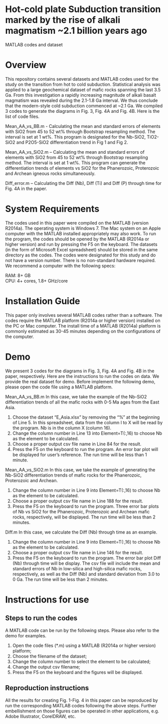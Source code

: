 # Hot-cold plate Subduction transition marked by the rise of alkali magmatism ~2.1 billion years ago
MATLAB codes and dataset

# Overview
This repository contains several datasets and MATLAB codes used for the study on the transition from hot to cold subduction. 
Statistical analysis was applied to a large geochemical dataset of mafic rocks spanning the last 3.5 Ga. From this investigation a rapidly increasing magnitude of alkali basalt magmatism was revealed during the 2.1-1.8 Ga interval. We thus conclude that the modern-style cold subduction commenced at ~2.1 Ga.
We compiled 3 codes to generate the diagrams in Fig. 3, Fig. 4A and Fig. 4B. Here is the list of code files.

Mean_AA_vs_BB.m - Calculating the mean and standard errors of elements with SiO2 from 45 to 52 wt% through Bootstrap resampling method. The interval is set at 1 wt%. This program is designated for the Nb-SiO2, TiO2-SiO2 and P2O5-SiO2 differentiation trend in Fig 1 and Fig 2. 

Mean_AA_vs_SiO2.m – Calculating the mean and standard errors of elements with SiO2 from 45 to 52 wt% through Bootstrap resampling method. The interval is set at 1 wt%. This program can generate the differentiation trends of elements vs SiO2 for the Phanerozoic, Proterozoic and Archean igneous rocks simultaneously. 

Diff_error.m – Calculating the Diff (Nb), Diff (Ti) and Diff (P) through time for Fig. 4A in the paper. 

# System Requirements
The codes used in this paper were compiled on the MATLAB (version R2014a). The operating system is Windows 7. The Mac system on an Apple computer with the MATLAB installed appropriately may also work. To run the program, the codes should be opened by the MATLAB (R2014a or higher version) and run by pressing the F5 on the keyboard. The datasets (in the form of Microsoft Excel spreadsheet) should be stored in the same directory as the codes. 
The codes were designated for this study and do not have a version number. 
There is no non-standard hardware required. We recommend a computer with the following specs:

RAM: 8+ GB  
CPU: 4+ cores, 1.8+ GHz/core

# Installation Guide
This paper only involves several MATLAB codes rather than a software. The codes require the MATLAB platform (R2014a or higher version) installed on the PC or Mac computer. 
The install time of a MATLAB (R2014a) platform is commonly estimated as 30-45 minutes depending on the configurations of the computer. 

# Demo
We present 3 codes for the diagrams in Fig. 3, Fig. 4A and Fig. 4B in the paper, respectively. Here are the instructions to run the codes on data. We provide the real dataset for demo. Before implement the following demo, please open the code file using a MATLAB platform. 

Mean_AA_vs_BB.m
In this case, we take the example of the Nb-SiO2 differentiation trends of all the mafic rocks with 0-5 Ma ages from the East Asia. 
1. Choose the dataset “E_Asia.xlsx” by removing the “%” at the beginning of Line 5. In this spreadsheet, data from the column I to X will be read by the program. Nb is in the column X (column 16). 
2. Change the column number in Line 13 into Element=T(:,16) to choose Nb as the element to be calculated.
3. Choose a proper output csv file name in Line 84 for the result. 
4. Press the F5 on the keyboard to run the program. An error bar plot will be displayed for user’s reference. The run time will be less than 1 minute.

Mean_AA_vs_SiO2.m
In this case, we take the example of generating the Nb-SiO2 differentiation trends of mafic rocks for the Phanerozoic, Proterozoic and Archean.
1. Change the column number in Line 9 into Element=T(:,16) to choose Nb as the element to be calculated.
2. Choose a proper output csv file name in Line 188 for the result. 
3. Press the F5 on the keyboard to run the program. Three error bar plots of Nb vs SiO2 for the Phanerozoic, Proterozoic and Archean mafic rocks, respectively, will be displayed. The run time will be less than 2 minutes.

Diff.m
In this case, we calculate the Diff (Nb) through time as an example. 
1. Change the column number in Line 9 into Element=T(:,16) to choose Nb as the element to be calculated.
2. Choose a proper output csv file name in Line 146 for the result. 
3. Press the F5 on the keyboard to run the program. The error bar plot Diff (Nb) through time will be display. The csv file will include the mean and standard errors of Nb in low-silica and high-silica mafic rocks, respectively, as well as the Diff (Nb) and standard deviation from 3.0 to 0 Ga. The run time will be less than 2 minutes. 
 
# Instructions for use
## Steps to run the codes
A MATLAB code can be run by the following steps. Please also refer to the demo for examples.
1. Open the code files (*.m) using a MATLAB (R2014a or higher version) platform; 
2. Choose the filename of the dataset;
3. Change the column number to select the element to be calculated;
4. Change the output csv filename;
5. Press the F5 on the keyboard and the figures will be displayed. 

## Reproduction instructions
All the results for creating Fig. 1-Fig. 4 in this paper can be reproduced by run the corresponding MATLAB codes following the above steps. Further embellishment on those figures can be operated in other applications, e.g. Adobe Illustrator, CorelDRAW, etc. 
 
